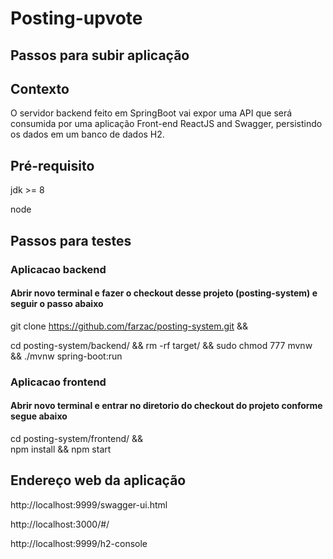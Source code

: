 #                                                          Posting-upvote
                                                          

## Passos para subir aplicação
               
                                   
## Contexto
O servidor backend feito em SpringBoot vai expor uma API que será consumida por uma aplicação Front-end ReactJS and Swagger, persistindo os dados em um banco de dados H2.


## Pré-requisito

jdk >= 8 

node


## Passos para testes

### Aplicacao backend

#### Abrir novo terminal e fazer o checkout desse projeto (posting-system) e seguir o passo abaixo

git clone https://github.com/farzac/posting-system.git  &&


cd posting-system/backend/  &&
rm -rf target/  &&
sudo chmod 777 mvnw  &&
./mvnw spring-boot:run






### Aplicacao frontend


#### Abrir novo terminal e entrar no diretorio do checkout do projeto conforme segue abaixo

cd posting-system/frontend/   &&   
npm install  &&
npm start






## Endereço web da aplicação

http://localhost:9999/swagger-ui.html


http://localhost:3000/#/


http://localhost:9999/h2-console

